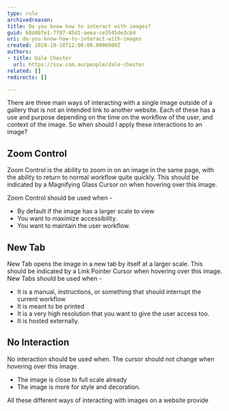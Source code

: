 ```yaml
---
type: rule
archivedreason: 
title: Do you know how to interact with images?
guid: 68d487e1-7707-45d1-aeea-ce3545de3c64
uri: do-you-know-how-to-interact-with-images
created: 2020-10-18T12:00:00.0000000Z
authors:
- title: Dale Chester
  url: https://ssw.com.au/people/dale-chester
related: []
redirects: []

---
```



There are three main ways of interacting with a  single image outside of a gallery that is not an intended link to another website.  Each of these has a use and purpose depending on the time on the workflow of the user, and context of the image.  So when should I apply these interactions to an image?

## Zoom Control
Zoom Control is the ability to zoom in on an image in the same page, with the ability to return to normal workflow quite quickly.  This should be indicated by a Magnifying Glass Cursor on when hovering over this image. 

Zoom Control should be used when -
  * By default if the image has a larger scale to view
  * You want to maximize accessibility.
  * You want to maintain the user workflow.

## New Tab
New Tab opens the image in a new tab by itself at a larger scale.  This should be indicated by a Link Pointer Cursor when hovering over this image.
New Tabs should be used when -

  * It is a manual, instructions, or something that should interrupt the current workflow
  * It is meant to be printed
  * It is a very high resolution that you want to give the user access too.
  * It is hosted externally.

## No Interaction
No interaction should be used when.  The cursor should not change when hovering over this image.

  * The image is close to full scale already
  * The image is more for style and decoration.





All these different ways of interacting with images on a website provide
